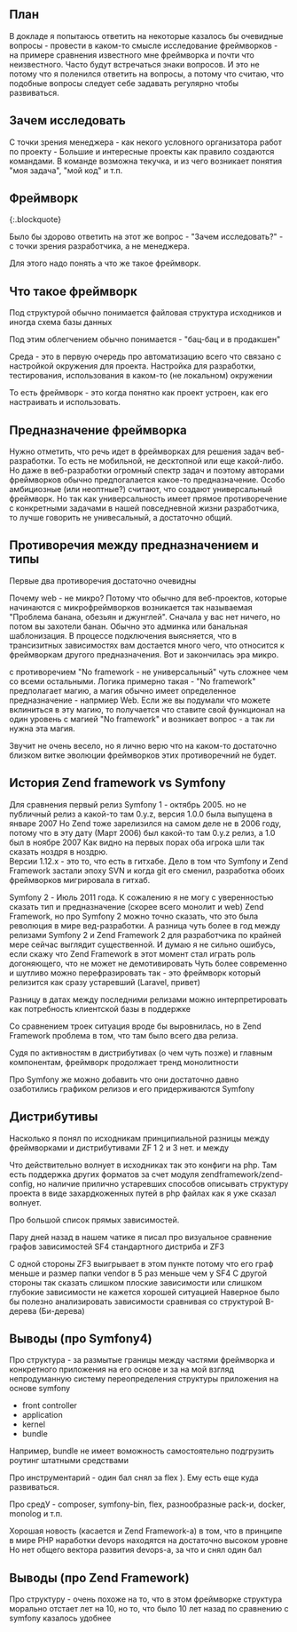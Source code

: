 ## План ##

В докладе я попытаюсь ответить на некоторые казалось бы очевидные вопросы - провести в каком-то смысле исследование фреймворков - на примере сравнения известного мне фреймворка и почти что неизвестного. 
Часто будут встречаться знаки вопросов. И это не потому что я поленился ответить на вопросы, а потому что считаю, что подобные вопросы следует себе задавать регулярно чтобы развиваться. 

## Зачем исследовать ##

С точки зрения менеджера - как некого условного организатора работ по проекту - 
Большие и интересные проекты как правило создаются командами. В команде возможна текучка, и из чего возникает понятия "моя задача", "мой код" и т.п.

## Фреймворк ##
{:.blockquote}

Было бы здорово ответить на этот же вопрос - "Зачем исследовать?" - с точки зрения разработчика, а не менеджера.

Для этого надо понять а что же такое фреймворк.

## Что такое фреймворк ##

Под структурой обычно понимается файловая структура исходников и иногда схема базы данных 

Под этим облегчением обычно понимается - "бац-бац и в продакшен"

Среда - это в первую очередь про автоматизацию всего что связано с настройкой окружения для проекта.
Настройка для разработки, тестирования, использования в каком-то (не локальном) окружении

То есть фреймворк - это когда понятно как проект устроен, как его настраивать и использовать.  

## Предназначение фреймворка ##

Нужно отметить, что речь идет в фреймворках для решения задач веб-разработки. То есть не мобильной, не десктопной или еще какой-либо. 
Но даже в веб-разработки огромный спектр задач и поэтому авторами фреймворков обычно предпогалается какое-то предназначение.
Особо амбициозные (или неоптные?) считают, что создают универсальный фреймворк.
Но так как универсальность имеет прямое противоречение с конкретными задачами в нашей повседневной жизни разработчика, то лучше говорить не унивесальный, а достаточно общий. 

## Противоречия между предназначением и типы ##

Первые два противоречия достаточно очевидны

Почему web - не микро? Потому что обычно для веб-проектов, которые начинаются с микрофреймворков возникается так называемая "Проблема банана, обезьян и джунглей".
Сначала у вас нет ничего, но потом вы захотели банан. Обычно это админка или банальная шаблонизация. В процессе подключения выясняется, что в трансизитных зависимостях вам достается много чего, что относится к фреймворкам другого предназначения. Вот и закончилась эра микро. 

с противоречием "No framework - не универсальный" чуть сложнее чем со всеми остальными. 
Логика примерно такая - "No framework" предполагает магию, а магия обычно имеет определенное предназначение - напрмиер Web.
Если же вы подумали что можете вклиниться в эту магию, то получается что ставите свой функционал на один уровень с магией "No framework" и возникает вопрос - а так ли нужна эта магия.

Звучит не очень весело, но я лично верю что на каком-то достаточно близком витке эволюции фреймворков этих противоречний не будет. 

## История Zend framework vs Symfony ##

Для сравнения первый релиз Symfony 1 - октябрь 2005. но не публичный релиз а какой-то там 0.y.z, версия 1.0.0 была выпущена в январе 2007
Но Zend тоже зарелизился на самом деле не в 2006 году, потому что в эту дату (Март 2006) был какой-то там 0.y.z релиз, а 1.0 был в ноябре 2007
Как видно на первых порах оба игрока шли так сказать ноздря в ноздрю.  
Версии 1.12.x - это то, что есть в гитхабе. Дело в том что Symfony и Zend Framework застали эпоху SVN и когда git его сменил, разработка обоих фреймворков мигрировала в гитхаб.  

Symfony 2 - Июль 2011 года. 
К сожалению я не могу с уверенностью сказать тип и предназначение (скорее всего монолит и web) Zend Framework, 
но про Symfony 2 можно точно сказать, что это была революция в мире вед-разработки.
А разница чуть более в год между релизами Symfony 2 и Zend Framework 2 для разработчика по крайней мере сейчас выглядит существенной.
И думаю я не сильно ошибусь, если скажу что Zend Framework в этот момент стал играть роль догоняющего, что не может не демотивировать
Чуть более современно и шутливо можно перефразировать так - это фреймворк который релизится как сразу устаревший (Laravel, привет)
 
Разницу в датах между последними релизами можно интерпретировать как потребность клиентской базы в поддержке 

Со сравнением троек ситуация вроде бы выровнилась, но в Zend Framework проблема в том, что там было всего два релиза.

Судя по активностям в дистрибутивах (о чем чуть позже) и главным компонентам, фреймворк продолжает тренд монолитности 

Про Symfony же можно добавить что они достаточно давно озаботились графиком релизов и его придерживаются
Symfony 

## Дистрибутивы ##

Насколько я понял по исходникам принципиальной разницы между фреймворками и дистрибутивами ZF 1 2 и 3 нет. и между 

Что действительно волнует в исходниках так это конфиги на php. 
Там есть поддержка других форматов за счет модуля zendframework/zend-config, 
но наличие прилично устаревших способов описывать структуру проекта в виде захардкоженных путей в php файлах как я уже сказал волнует.  

Про большой список прямых зависимостей.

Пару дней назад в нашем чатике я писал про визуальное сравнение графов зависимостей SF4 стандартного дистриба и ZF3 

С одной стороны ZF3 выигрывает в этом пункте потому что его граф меньше и размер папки vendor в 5 раз меньше чем у SF4
С другой стороны так сказать слишком плоские зависимости или слишком глубокие зависимости не кажется хорошей ситуацией 
Наверное было бы полезно анализировать зависимости сравнивая со структурой B-дерева (Би-дерева)

## Выводы (про Symfony4) ##

Про структура - за размытые границы между частями фреймворка и конкретного приложения на его основе 
и за на мой взгляд непродуманную систему переопределения структуры приложения на основе symfony

* front controller
* application
* kernel
* bundle

Например, bundle не имеет воможность самостоятельно подгрузить роутинг штатными средствами

Про инструментарий - один бал снял за flex ). Ему есть еще куда развиваться. 

Про средУ - composer, symfony-bin, flex, разнообразные pack-и, docker, monolog и т.п.

Хорошая новость (касается и Zend Framework-а) в том, что в принципе в мире PHP наработки devops находятся на достаточно высоком уровне  
Но нет общего вектора развития devops-а, за что и снял один бал 

## Выводы (про Zend Framework) ##

Про структуру - очень похоже на то, что в этом фреймворке структура морально отстает лет на 10,
но то, что было 10 лет назад по сравнению с symfony казалось удобнее

